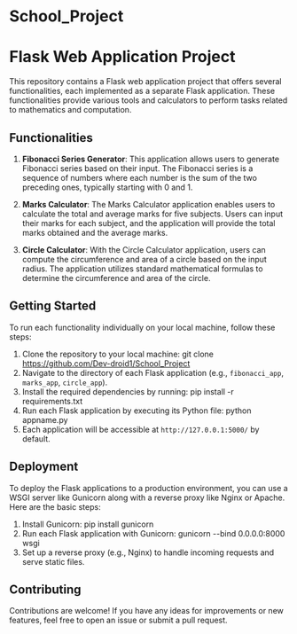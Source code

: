 # School_Project
# Flask Web Application Project

This repository contains a Flask web application project that offers several functionalities, each implemented as a separate Flask application. These functionalities provide various tools and calculators to perform tasks related to mathematics and computation.

## Functionalities

1. **Fibonacci Series Generator**: This application allows users to generate Fibonacci series based on their input. The Fibonacci series is a sequence of numbers where each number is the sum of the two preceding ones, typically starting with 0 and 1.

2. **Marks Calculator**: The Marks Calculator application enables users to calculate the total and average marks for five subjects. Users can input their marks for each subject, and the application will provide the total marks obtained and the average marks.

3. **Circle Calculator**: With the Circle Calculator application, users can compute the circumference and area of a circle based on the input radius. The application utilizes standard mathematical formulas to determine the circumference and area of the circle.

## Getting Started

To run each functionality individually on your local machine, follow these steps:

1. Clone the repository to your local machine: git clone https://github.com/Dev-droid1/School_Project
2. Navigate to the directory of each Flask application (e.g., `fibonacci_app`, `marks_app`, `circle_app`).
3. Install the required dependencies by running: pip install -r requirements.txt
4. Run each Flask application by executing its Python file: python appname.py
5. Each application will be accessible at `http://127.0.0.1:5000/` by default.

## Deployment

To deploy the Flask applications to a production environment, you can use a WSGI server like Gunicorn along with a reverse proxy like Nginx or Apache. Here are the basic steps:

1. Install Gunicorn: pip install gunicorn
2. Run each Flask application with Gunicorn: gunicorn --bind 0.0.0.0:8000 wsgi
3. Set up a reverse proxy (e.g., Nginx) to handle incoming requests and serve static files.

 ## Contributing

Contributions are welcome! If you have any ideas for improvements or new features, feel free to open an issue or submit a pull request.
  
